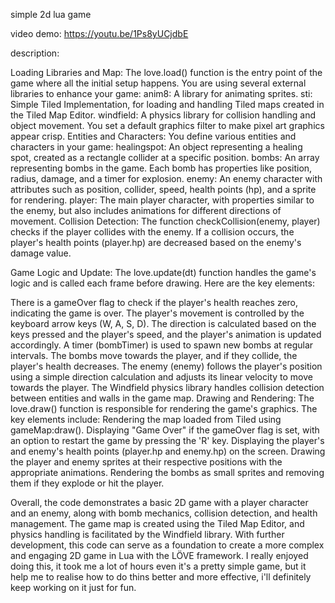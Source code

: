 simple 2d lua game

video demo: https://youtu.be/1Ps8yUCjdbE

description:

Loading Libraries and Map:
The love.load() function is the entry point of the game where all the initial setup happens. You are using several external libraries to enhance your game:
anim8: A library for animating sprites.
sti: Simple Tiled Implementation, for loading and handling Tiled maps created in the Tiled Map Editor.
windfield: A physics library for collision handling and object movement.
You set a default graphics filter to make pixel art graphics appear crisp.
Entities and Characters:
You define various entities and characters in your game:
healingspot: An object representing a healing spot, created as a rectangle collider at a specific position.
bombs: An array representing bombs in the game. Each bomb has properties like position, radius, damage, and a timer for explosion.
enemy: An enemy character with attributes such as position, collider, speed, health points (hp), and a sprite for rendering.
player: The main player character, with properties similar to the enemy, but also includes animations for different directions of movement.
Collision Detection:
The function checkCollision(enemy, player) checks if the player collides with the enemy. If a collision occurs, the player's health points (player.hp) are decreased based on the enemy's damage value.

Game Logic and Update:
The love.update(dt) function handles the game's logic and is called each frame before drawing. Here are the key elements:

There is a gameOver flag to check if the player's health reaches zero, indicating the game is over.
The player's movement is controlled by the keyboard arrow keys (W, A, S, D). The direction is calculated based on the keys pressed and the player's speed, and the player's animation is updated accordingly.
A timer (bombTimer) is used to spawn new bombs at regular intervals. The bombs move towards the player, and if they collide, the player's health decreases.
The enemy (enemy) follows the player's position using a simple direction calculation and adjusts its linear velocity to move towards the player.
The Windfield physics library handles collision detection between entities and walls in the game map.
Drawing and Rendering:
The love.draw() function is responsible for rendering the game's graphics. The key elements include:
Rendering the map loaded from Tiled using gameMap:draw().
Displaying "Game Over" if the gameOver flag is set, with an option to restart the game by pressing the 'R' key.
Displaying the player's and enemy's health points (player.hp and enemy.hp) on the screen.
Drawing the player and enemy sprites at their respective positions with the appropriate animations.
Rendering the bombs as small sprites and removing them if they explode or hit the player.

Overall, the code demonstrates a basic 2D game with a player character and an enemy, along with bomb mechanics, collision detection, and health management. The game map is created using the Tiled Map Editor, and physics handling is facilitated by the Windfield library. With further development, this code can serve as a foundation to create a more complex and engaging 2D game in Lua with the LÖVE framework. I really enjoyed doing this, it took me a lot of hours even it's a pretty simple game, but it help me to realise
how to do thins better and more effective, i'll definitely keep working on it just for fun. 